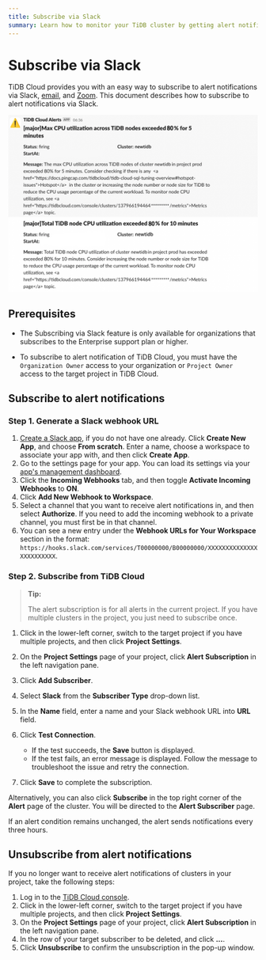 ```yaml
---
title: Subscribe via Slack
summary: Learn how to monitor your TiDB cluster by getting alert notification via Slack.
---
```


# Subscribe via Slack

TiDB Cloud provides you with an easy way to subscribe to alert notifications via Slack, [email](/tidb-cloud/monitor-alert-email.md), and [Zoom](/tidb-cloud/monitor-alert-zoom.md). This document describes how to subscribe to alert notifications via Slack.

![tidb-cloud-alert-subscription](/media/tidb-cloud/tidb-cloud-alert-subscription.png)

## Prerequisites

- The Subscribing via Slack feature is only available for organizations that subscribes to the Enterprise support plan or higher.

- To subscribe to alert notification of TiDB Cloud, you must have the `Organization Owner` access to your organization or `Project Owner` access to the target project in TiDB Cloud.

## Subscribe to alert notifications

### Step 1. Generate a Slack webhook URL

1. [Create a Slack app](https://api.slack.com/apps/new), if you do not have one already. Click **Create New App**, and choose **From scratch**. Enter a name, choose a workspace to associate your app with, and then click **Create App**.
2. Go to the settings page for your app. You can load its settings via your [app's management dashboard](https://api.slack.com/apps).
3. Click the **Incoming Webhooks** tab, and then toggle **Activate Incoming Webhooks** to **ON**.
4. Click **Add New Webhook to Workspace**.
5. Select a channel that you want to receive alert notifications in, and then select **Authorize**. If you need to add the incoming webhook to a private channel, you must first be in that channel.
6. You can see a new entry under the **Webhook URLs for Your Workspace** section in the format: `https://hooks.slack.com/services/T00000000/B00000000/XXXXXXXXXXXXXXXXXXXXXXXX`.

### Step 2. Subscribe from TiDB Cloud

> **Tip:**
>
> The alert subscription is for all alerts in the current project. If you have multiple clusters in the project, you just need to subscribe once.

1. Click <MDSvgIcon name="icon-left-projects" /> in the lower-left corner, switch to the target project if you have multiple projects, and then click **Project Settings**.
2. On the **Project Settings** page of your project, click **Alert Subscription** in the left navigation pane.
3. Click **Add Subscriber**.
4. Select **Slack** from the **Subscriber Type** drop-down list.
5. In the **Name** field, enter a name and your Slack webhook URL into **URL** field.
6. Click **Test Connection**.

    - If the test succeeds, the **Save** button is displayed.
    - If the test fails, an error message is displayed. Follow the message to troubleshoot the issue and retry the connection.

7. Click **Save** to complete the subscription.

Alternatively, you can also click **Subscribe** in the top right corner of the **Alert** page of the cluster. You will be directed to the **Alert Subscriber** page.

If an alert condition remains unchanged, the alert sends notifications every three hours.

## Unsubscribe from alert notifications

If you no longer want to receive alert notifications of clusters in your project, take the following steps:

1. Log in to the [TiDB Cloud console](https://tidbcloud.com).
2. Click <MDSvgIcon name="icon-left-projects" /> in the lower-left corner, switch to the target project if you have multiple projects, and then click **Project Settings**.
3. On the **Project Settings** page of your project, click **Alert Subscription** in the left navigation pane.
4. In the row of your target subscriber to be deleted, and click **...**.
5. Click **Unsubscribe** to confirm the unsubscription in the pop-up window.
